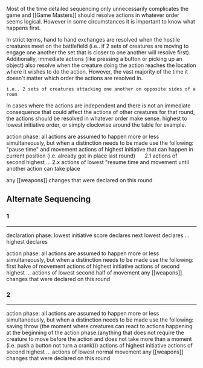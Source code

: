 Most of the time detailed sequencing only unnecessarily complicates the game and [[Game Masters]] should resolve actions in whatever order seems logical. However in some circumstances it is important to know what happens first.


In strict terms, hand to hand exchanges are resolved when the hostile creatures meet on the battlefield (i.e.. if 2 sets of creatures are moving to engage one another the set that is closer to one another will resolve first). Additionally, immediate actions (like pressing a button or picking up an object) also resolve when the creature doing the action reaches the location where it wishes to do the action. However, the vast majority of the time it doesn't matter which order the actions are resolved in. 

	i.e.. 2 sets of creatures attacking one another on opposite sides of a room 

In cases where the actions are independent and there is not an immediate consequence that could affect the actions of other creatures for that round, the actions should be resolved in whatever order make sense. highest to lowest initiative order, or simply clockwise around the table for example.


action phase: all actions are assumed to happen more or less simultaneously, but when a distinction needs to be made use the following:
"pause time" and movement
actions of highest initiative that can happen in current position (i.e. already got in place last round)
   2.1 actions of second highest 
        …
      2.x actions of lowest
"resume time and movement until another action can take place 

any [[weapons]] changes that were declared on this round



## Alternate Sequencing
### 1
---
declaration phase:
lowest initiative score declares
next lowest declares
…
highest declares

action phase: all actions are assumed to happen more or less simultaneously, but when a distinction needs to be made use the following:
first halve of movement 
actions of highest initiative
actions of second highest 
…
actions of lowest
second half of movement 
any [[weapons]] changes that were declared on this round

### 2
---
action phase: all actions are assumed to happen more or less simultaneously, but when a distinction needs to be made use the following:
saving throw (the moment where creatures can react to actions happening at the beginning of the action phase.(anything that does not require the creature to move before the action and does not take more than a moment (i.e. push a button not turn a crank)))
actions of highest initiative
actions of second highest 
…
actions of lowest
normal movement 
any [[weapons]] changes that were declared on this round

